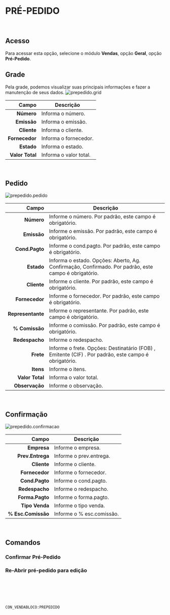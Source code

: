 # PRÉ-PEDIDO
<br>

## Acesso
Para acessar esta opção, selecione o módulo **Vendas**, opção **Geral**, opção **Pré-Pedido**.
<br>

## Grade
Pela grade, podemos visualizar suas principais informações e fazer a manutenção de seus dados.
![prepedido.grid](https://raw.githubusercontent.com/netforcews/docs-siscom/master/vendas/imagens/prepedido.grid.png)

Campo | Descrição
--:|---
**Número** | Informa o número.
**Emissão** | Informa o emissão.
**Cliente** | Informa o cliente.
**Fornecedor** | Informa o fornecedor.
**Estado** | Informa o estado.
**Valor Total** | Informa o valor total.
<br>

## Pedido
![prepedido.pedido](https://raw.githubusercontent.com/netforcews/docs-siscom/master/vendas/imagens/prepedido.pedido.png)

Campo | Descrição
--:|---
**Número** | Informe o número. Por padrão, este campo é obrigatório.
**Emissão** | Informe o emissão. Por padrão, este campo é obrigatório.
**Cond.Pagto** | Informe o cond.pagto. Por padrão, este campo é obrigatório.
**Estado** | Informa o estado. Opções: Aberto, Ag. Confirmação, Confirmado. Por padrão, este campo é obrigatório.
**Cliente** | Informe o cliente. Por padrão, este campo é obrigatório.
**Fornecedor** | Informe o fornecedor. Por padrão, este campo é obrigatório.
**Representante** | Informe o representante. Por padrão, este campo é obrigatório.
**% Comissão** | Informe o comissão. Por padrão, este campo é obrigatório.
**Redespacho** | Informe o redespacho.
**Frete** | Informe o frete. Opções: Destinatário (FOB) , Emitente (CIF) . Por padrão, este campo é obrigatório.
**Itens** | Informe o itens.
**Valor Total** | Informa o valor total.
**Observação** | Informe o observação.
<br>

## Confirmação
![prepedido.confirmacao](https://raw.githubusercontent.com/netforcews/docs-siscom/master/vendas/imagens/prepedido.confirmacao.png)

Campo | Descrição
--:|---
**Empresa** | Informe o empresa.
**Prev.Entrega** | Informe o prev.entrega.
**Cliente** | Informe o cliente.
**Fornecedor** | Informe o fornecedor.
**Cond.Pagto** | Informe o cond.pagto.
**Redespacho** | Informe o redespacho.
**Forma.Pagto** | Informe o forma.pagto.
**Tipo Venda** | Informe o tipo venda.
**% Esc.Comissão** | Informe o % esc.comissão.
<br>

## Comandos
### Confirmar Pré-Pedido
### Re-Abrir pré-pedido para edição
<br>
<br>
<br>
<br>

```CON_VENDABLOCO:PREPEDIDO```
